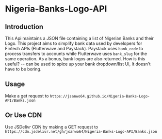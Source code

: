 # Nigeria-Banks-Logo-API

## Introduction

This Api maintains a JSON file containing a list of Nigerian Banks and their Logo. This project aims to simplify bank data used by developers for Fintech APIs (Flutterwave and Paystack). Paystack uses `bank_code` to process transfers to accounts while Flutterwave uses `bank_slug` for the same operation. As a bonus, bank logos are also returned. How is this useful? -- can be used to spice up your bank dropdown/list UI, It doesn't have to be boring.

## Usage

Make a get request to `https://jsanwo64.github.io/Nigeria-Banks-Logo-API/Banks.json`

## Or Use CDN

Use JSDelivr CDN by making a GET request to `https://cdn.jsdelivr.net/gh/jsanwo64/Nigeria-Banks-Logo-API/Banks.json`
